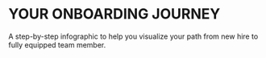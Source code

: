 
# YOUR ONBOARDING JOURNEY

A step-by-step infographic to help you visualize your path from new hire to fully equipped team member.